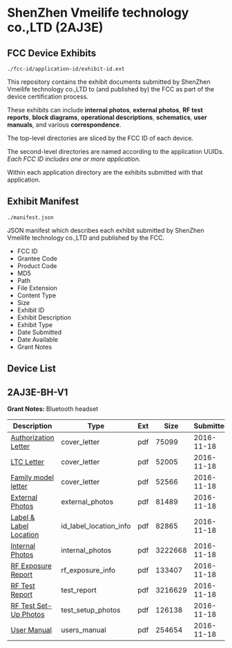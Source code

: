 # ShenZhen Vmeilife technology co.,LTD (2AJ3E)
## FCC Device Exhibits

```
./fcc-id/application-id/exhibit-id.ext
```

This repository contains the exhibit documents submitted by ShenZhen Vmeilife technology co.,LTD to (and published by) the FCC as part of the device certification process.

These exhibits can include **internal photos**, **external photos**, **RF test reports**, **block diagrams**, **operational descriptions**, **schematics**, **user manuals**, and various **correspondence**.

The top-level directories are sliced by the FCC ID of each device.

The second-level directories are named according to the application UUIDs. *Each FCC ID includes one or more application.*

Within each application directory are the exhibits submitted with that application. 

## Exhibit Manifest

```
./manifest.json
```

JSON manifest which describes each exhibit submitted by ShenZhen Vmeilife technology co.,LTD and published by the FCC.

- FCC ID
- Grantee Code
- Product Code
- MD5
- Path
- File Extension
- Content Type
- Size
- Exhibit ID
- Exhibit Description
- Exhibit Type
- Date Submitted
- Date Available
- Grant Notes

## Device List
## 2AJ3E-BH-V1
**Grant Notes:** Bluetooth headset

| Description | Type | Ext | Size | Submitted | Available |
| ----------- | ---- | --- | ---- | --------- | --------- |
| [Authorization Letter](2AJ3E-BH-V1/fcb0bffc7259b424e97d9aff92132c62/3199376.pdf) | cover_letter | pdf | 75099 | 2016-11-18 | 2016-11-18 |
| [LTC Letter](2AJ3E-BH-V1/fcb0bffc7259b424e97d9aff92132c62/3199377.pdf) | cover_letter | pdf | 52005 | 2016-11-18 | 2016-11-18 |
| [Family model letter](2AJ3E-BH-V1/fcb0bffc7259b424e97d9aff92132c62/3199378.pdf) | cover_letter | pdf | 52566 | 2016-11-18 | 2016-11-18 |
| [External Photos](2AJ3E-BH-V1/fcb0bffc7259b424e97d9aff92132c62/3199379.pdf) | external_photos | pdf | 81489 | 2016-11-18 | 2016-11-18 |
| [Label & Label Location](2AJ3E-BH-V1/fcb0bffc7259b424e97d9aff92132c62/3199380.pdf) | id_label_location_info | pdf | 82865 | 2016-11-18 | 2016-11-18 |
| [Internal Photos](2AJ3E-BH-V1/fcb0bffc7259b424e97d9aff92132c62/3199381.pdf) | internal_photos | pdf | 3222668 | 2016-11-18 | 2016-11-18 |
| [RF Exposure Report](2AJ3E-BH-V1/fcb0bffc7259b424e97d9aff92132c62/3199383.pdf) | rf_exposure_info | pdf | 133407 | 2016-11-18 | 2016-11-18 |
| [RF Test Report](2AJ3E-BH-V1/fcb0bffc7259b424e97d9aff92132c62/3199385.pdf) | test_report | pdf | 3216629 | 2016-11-18 | 2016-11-18 |
| [RF Test Set-Up Photos](2AJ3E-BH-V1/fcb0bffc7259b424e97d9aff92132c62/3199386.pdf) | test_setup_photos | pdf | 126138 | 2016-11-18 | 2016-11-18 |
| [User Manual](2AJ3E-BH-V1/fcb0bffc7259b424e97d9aff92132c62/3199387.pdf) | users_manual | pdf | 254654 | 2016-11-18 | 2016-11-18 |
